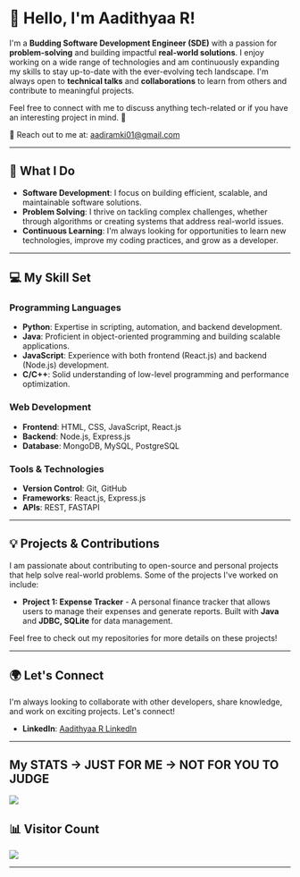 # 👋 Hello, I'm Aadithyaa R!

I'm a **Budding Software Development Engineer (SDE)** with a passion for **problem-solving** and building impactful **real-world solutions**. I enjoy working on a wide range of technologies and am continuously expanding my skills to stay up-to-date with the ever-evolving tech landscape. I'm always open to **technical talks** and **collaborations** to learn from others and contribute to meaningful projects.

Feel free to connect with me to discuss anything tech-related or if you have an interesting project in mind. 🚀

📧 Reach out to me at: [aadiramki01@gmail.com](mailto:aadiramki01@gmail.com)

---

## 🚀 What I Do

- **Software Development**: I focus on building efficient, scalable, and maintainable software solutions.
- **Problem Solving**: I thrive on tackling complex challenges, whether through algorithms or creating systems that address real-world issues.
- **Continuous Learning**: I'm always looking for opportunities to learn new technologies, improve my coding practices, and grow as a developer.

---

## 💻 My Skill Set

### Programming Languages
- **Python**: Expertise in scripting, automation, and backend development.
- **Java**: Proficient in object-oriented programming and building scalable applications.
- **JavaScript**: Experience with both frontend (React.js) and backend (Node.js) development.
- **C/C++**: Solid understanding of low-level programming and performance optimization.

### Web Development
- **Frontend**: HTML, CSS, JavaScript, React.js
- **Backend**: Node.js, Express.js
- **Database**: MongoDB, MySQL, PostgreSQL

### Tools & Technologies
- **Version Control**: Git, GitHub
- **Frameworks**: React.js, Express.js 
- **APIs**: REST, FASTAPI

---

## 💡 Projects & Contributions

I am passionate about contributing to open-source and personal projects that help solve real-world problems. Some of the projects I've worked on include:
  
- **Project 1: Expense Tracker** - A personal finance tracker that allows users to manage their expenses and generate reports. Built with **Java** and **JDBC, SQLite** for data management.

Feel free to check out my repositories for more details on these projects!

---

## 🌍 Let's Connect

I'm always looking to collaborate with other developers, share knowledge, and work on exciting projects. Let's connect!

- **LinkedIn**: [Aadithyaa R LinkedIn](https://www.linkedin.com/in/aadithyaar)

---

## My STATS -> JUST FOR ME -> NOT FOR YOU TO JUDGE

![](https://ashutosh00710.github.io/github-readme-activity-graph/)

## 📊 Visitor Count

![](https://komarev.com/ghpvc/?username=aadithyaa9&style=flat-square)

---




